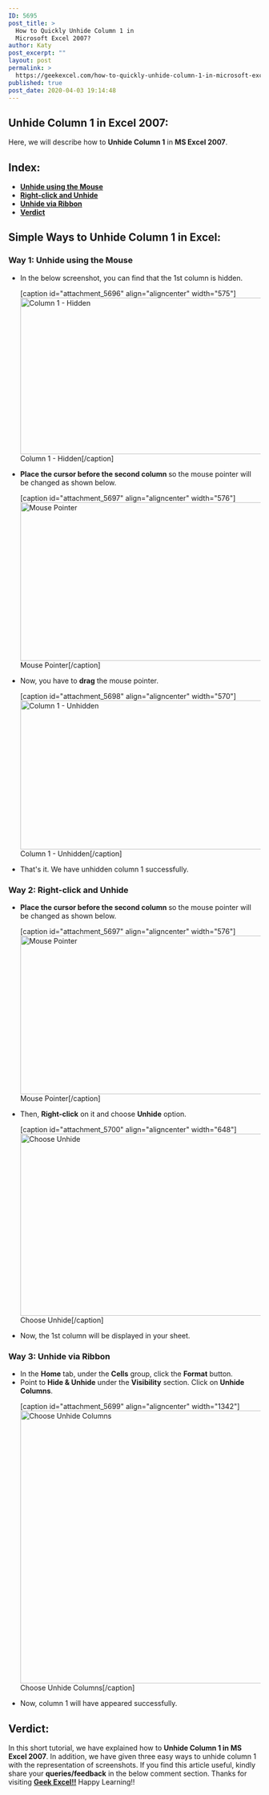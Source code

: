 ```yaml
---
ID: 5695
post_title: >
  How to Quickly Unhide Column 1 in
  Microsoft Excel 2007?
author: Katy
post_excerpt: ""
layout: post
permalink: >
  https://geekexcel.com/how-to-quickly-unhide-column-1-in-microsoft-excel-2007/
published: true
post_date: 2020-04-03 19:14:48
---
```

<h2>Unhide Column 1 in Excel 2007:</h2>
Here, we will describe how to <strong>Unhide Column 1</strong> in <strong>MS Excel 2007</strong>.
<h2>Index:</h2>
<ul>
 	<li><a href="#1"><strong>Unhide using the Mouse</strong></a></li>
 	<li><a href="#2"><strong>Right-click and Unhide</strong></a></li>
 	<li><a href="#3"><strong>Unhide via Ribbon</strong></a></li>
 	<li><a href="#4"><strong>Verdict</strong></a></li>
</ul>
<h2><strong>Simple Ways to Unhide Column 1 in Excel:</strong></h2>
<h3 id="1">Way 1: Unhide using the Mouse</h3>
<ul>
 	<li>In the below screenshot, you can find that the 1st column is hidden.

[caption id="attachment_5696" align="aligncenter" width="575"]<img class="size-full wp-image-5696" src="https://geekexcel.com/wp-content/uploads/2020/04/Screenshot_1-8.png" alt="Column 1 - Hidden" width="575" height="312" /> Column 1 - Hidden[/caption]</li>
 	<li><strong>Place the cursor before the second column </strong>so the mouse pointer will be changed as shown below.

[caption id="attachment_5697" align="aligncenter" width="576"]<img class="size-full wp-image-5697" src="https://geekexcel.com/wp-content/uploads/2020/04/Screenshot_2-7.png" alt="Mouse Pointer" width="576" height="316" /> Mouse Pointer[/caption]</li>
 	<li>Now, you have to <strong>drag</strong> the mouse pointer.

[caption id="attachment_5698" align="aligncenter" width="570"]<img class="size-full wp-image-5698" src="https://geekexcel.com/wp-content/uploads/2020/04/Screenshot_3-7.png" alt="Column 1 - Unhidden" width="570" height="297" /> Column 1 - Unhidden[/caption]</li>
 	<li>That's it. We have unhidden column 1 successfully.</li>
</ul>
<h3 id="2">Way 2: Right-click and Unhide</h3>
<ul>
 	<li><strong>Place the cursor before the second column </strong>so the mouse pointer will be changed as shown below.

[caption id="attachment_5697" align="aligncenter" width="576"]<img class="size-full wp-image-5697" src="https://geekexcel.com/wp-content/uploads/2020/04/Screenshot_2-7.png" alt="Mouse Pointer" width="576" height="316" /> Mouse Pointer[/caption]</li>
 	<li>Then, <strong>Right-click</strong> on it and choose <strong>Unhide</strong> option.

[caption id="attachment_5700" align="aligncenter" width="648"]<img class="size-full wp-image-5700" src="https://geekexcel.com/wp-content/uploads/2020/04/Screenshot_5-8.png" alt="Choose Unhide" width="648" height="363" /> Choose Unhide[/caption]</li>
 	<li>Now, the 1st column will be displayed in your sheet.</li>
</ul>
<h3 id="3">Way 3: Unhide via Ribbon</h3>
<ul>
 	<li>In the <strong>Home</strong> tab, under the <strong>Cells</strong> group, click the <strong>Format</strong> button.</li>
 	<li>Point to <strong>Hide &amp; Unhide</strong> under the <strong>Visibility</strong> section. Click on <strong>Unhide Columns</strong>.

[caption id="attachment_5699" align="aligncenter" width="1342"]<img class="size-full wp-image-5699" src="https://geekexcel.com/wp-content/uploads/2020/04/Screenshot_4-8.png" alt="Choose Unhide Columns" width="1342" height="544" /> Choose Unhide Columns[/caption]</li>
 	<li>Now, column 1 will have appeared successfully.</li>
</ul>
<h2 id="4">Verdict:</h2>
In this short tutorial, we have explained how to <strong>Unhide Column 1 in MS Excel 2007</strong>. In addition, we have given three easy ways to unhide column 1 with the representation of screenshots. If you find this article useful, kindly share your <strong>queries/feedback</strong> in the below comment section. Thanks for visiting <strong><a href="https://geekexcel.com/">Geek Excel!!</a></strong> Happy Learning!!